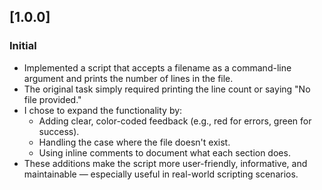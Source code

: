 ## [1.0.0]
### Initial

- Implemented a script that accepts a filename as a command-line argument and prints the number of lines in the file.
- The original task simply required printing the line count or saying "No file provided."
- I chose to expand the functionality by:
  - Adding clear, color-coded feedback (e.g., red for errors, green for success).
  - Handling the case where the file doesn't exist.
  - Using inline comments to document what each section does.
- These additions make the script more user-friendly, informative, and maintainable — especially useful in real-world scripting scenarios.

